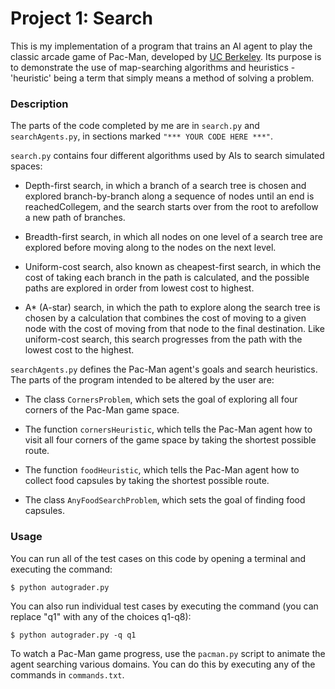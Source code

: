 # Project 1: Search

This is my implementation of a program that trains an AI agent to play the classic arcade game of Pac-Man, developed by [UC Berkeley](http://ai.berkeley.edu). Its purpose is to demonstrate the use of map-searching algorithms and heuristics - 'heuristic' being a term that simply means a method of solving a problem.

### Description

The parts of the code completed by me are in `search.py` and `searchAgents.py`, in sections marked `"*** YOUR CODE HERE ***"`.

`search.py` contains four different algorithms used by AIs to search simulated spaces:

- Depth-first search, in which a branch of a search tree is chosen and explored branch-by-branch along a sequence of nodes until an end is reachedCollegem, and the search starts over from the root to arefollow a new path of branches.

- Breadth-first search, in which all nodes on one level of a search tree are explored before moving along to the nodes on the next level.

- Uniform-cost search, also known as cheapest-first search, in which the cost of taking each branch in the path is calculated, and the possible paths are explored in order from lowest cost to highest.

- A* (A-star) search, in which the path to explore along the search tree is chosen by a calculation that combines the cost of moving to a given node with the cost of moving from that node to the final destination. Like uniform-cost search, this search progresses from the path with the lowest cost to the highest.

`searchAgents.py` defines the Pac-Man agent's goals and search heuristics. The parts of the program intended to be altered by the user are:

- The class `CornersProblem`, which sets the goal of exploring all four corners of the Pac-Man game space.

- The function `cornersHeuristic`, which tells the Pac-Man agent how to visit all four corners of the game space by taking the shortest possible route.

- The function `foodHeuristic`, which tells the Pac-Man agent how to collect food capsules by taking the shortest possible route.

- The class `AnyFoodSearchProblem`, which sets the goal of finding food capsules.

### Usage

You can run all of the test cases on this code by opening a terminal and executing the command:

    $ python autograder.py

You can also run individual test cases by executing the command (you can replace "q1" with any of the choices q1-q8):

    $ python autograder.py -q q1

To watch a Pac-Man game progress, use the `pacman.py` script to animate the agent searching various domains. You can do this by executing any of the commands in `commands.txt`.
